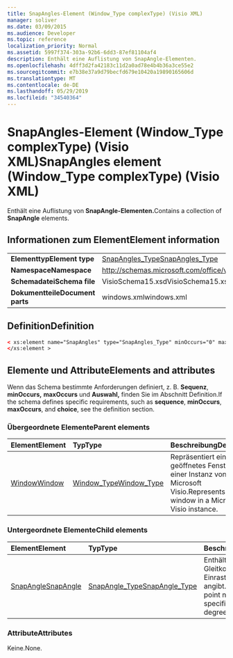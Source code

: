 ```yaml
---
title: SnapAngles-Element (Window_Type complexType) (Visio XML)
manager: soliver
ms.date: 03/09/2015
ms.audience: Developer
ms.topic: reference
localization_priority: Normal
ms.assetid: 5997f374-303a-92b6-6dd3-87ef81104af4
description: Enthält eine Auflistung von SnapAngle-Elementen.
ms.openlocfilehash: 4dff3d2fa42183c11d2a0ad78e4b4b36a3ce55e2
ms.sourcegitcommit: e7b38e37a9d79becfd679e10420a19890165606d
ms.translationtype: MT
ms.contentlocale: de-DE
ms.lasthandoff: 05/29/2019
ms.locfileid: "34540364"
---
```

# <a name="snapangles-element-window_type-complextype-visio-xml"></a><span data-ttu-id="9020b-103">SnapAngles-Element (Window_Type complexType) (Visio XML)</span><span class="sxs-lookup"><span data-stu-id="9020b-103">SnapAngles element (Window_Type complexType) (Visio XML)</span></span>

<span data-ttu-id="9020b-104">Enthält eine Auflistung von **SnapAngle-Elementen.**</span><span class="sxs-lookup"><span data-stu-id="9020b-104">Contains a collection of **SnapAngle** elements.</span></span> 
  
## <a name="element-information"></a><span data-ttu-id="9020b-105">Informationen zum Element</span><span class="sxs-lookup"><span data-stu-id="9020b-105">Element information</span></span>

|||
|:-----|:-----|
|<span data-ttu-id="9020b-106">**Elementtyp**</span><span class="sxs-lookup"><span data-stu-id="9020b-106">**Element type**</span></span> <br/> |[<span data-ttu-id="9020b-107">SnapAngles_Type</span><span class="sxs-lookup"><span data-stu-id="9020b-107">SnapAngles_Type</span></span>](snapangles_type-complextypevisio-xml.md) <br/> |
|<span data-ttu-id="9020b-108">**Namespace**</span><span class="sxs-lookup"><span data-stu-id="9020b-108">**Namespace**</span></span> <br/> |http://schemas.microsoft.com/office/visio/2012/main  <br/> |
|<span data-ttu-id="9020b-109">**Schemadatei**</span><span class="sxs-lookup"><span data-stu-id="9020b-109">**Schema file**</span></span> <br/> |<span data-ttu-id="9020b-110">VisioSchema15.xsd</span><span class="sxs-lookup"><span data-stu-id="9020b-110">VisioSchema15.xsd</span></span>  <br/> |
|<span data-ttu-id="9020b-111">**Dokumentteile**</span><span class="sxs-lookup"><span data-stu-id="9020b-111">**Document parts**</span></span> <br/> |<span data-ttu-id="9020b-112">windows.xml</span><span class="sxs-lookup"><span data-stu-id="9020b-112">windows.xml</span></span>  <br/> |
   
## <a name="definition"></a><span data-ttu-id="9020b-113">Definition</span><span class="sxs-lookup"><span data-stu-id="9020b-113">Definition</span></span>

```XML
< xs:element name="SnapAngles" type="SnapAngles_Type" minOccurs="0" maxOccurs="1" >
</xs:element >
```

## <a name="elements-and-attributes"></a><span data-ttu-id="9020b-114">Elemente und Attribute</span><span class="sxs-lookup"><span data-stu-id="9020b-114">Elements and attributes</span></span>

<span data-ttu-id="9020b-115">Wenn das Schema bestimmte Anforderungen definiert, z. B. **Sequenz**, **minOccurs,** **maxOccurs** und **Auswahl,** finden Sie im Abschnitt Definition.</span><span class="sxs-lookup"><span data-stu-id="9020b-115">If the schema defines specific requirements, such as **sequence**, **minOccurs**, **maxOccurs**, and **choice**, see the definition section.</span></span> 
  
### <a name="parent-elements"></a><span data-ttu-id="9020b-116">Übergeordnete Elemente</span><span class="sxs-lookup"><span data-stu-id="9020b-116">Parent elements</span></span>

|<span data-ttu-id="9020b-117">**Element**</span><span class="sxs-lookup"><span data-stu-id="9020b-117">**Element**</span></span>|<span data-ttu-id="9020b-118">**Typ**</span><span class="sxs-lookup"><span data-stu-id="9020b-118">**Type**</span></span>|<span data-ttu-id="9020b-119">**Beschreibung**</span><span class="sxs-lookup"><span data-stu-id="9020b-119">**Description**</span></span>|
|:-----|:-----|:-----|
|[<span data-ttu-id="9020b-120">Window</span><span class="sxs-lookup"><span data-stu-id="9020b-120">Window</span></span>](window-element-windows_type-complextypevisio-xml.md) <br/> |[<span data-ttu-id="9020b-121">Window_Type</span><span class="sxs-lookup"><span data-stu-id="9020b-121">Window_Type</span></span>](window_type-complextypevisio-xml.md) <br/> |<span data-ttu-id="9020b-122">Repräsentiert ein geöffnetes Fenster in einer Instanz von Microsoft Visio.</span><span class="sxs-lookup"><span data-stu-id="9020b-122">Represents an open window in a Microsoft Visio instance.</span></span>  <br/> |
   
### <a name="child-elements"></a><span data-ttu-id="9020b-123">Untergeordnete Elemente</span><span class="sxs-lookup"><span data-stu-id="9020b-123">Child elements</span></span>

|<span data-ttu-id="9020b-124">**Element**</span><span class="sxs-lookup"><span data-stu-id="9020b-124">**Element**</span></span>|<span data-ttu-id="9020b-125">**Typ**</span><span class="sxs-lookup"><span data-stu-id="9020b-125">**Type**</span></span>|<span data-ttu-id="9020b-126">**Beschreibung**</span><span class="sxs-lookup"><span data-stu-id="9020b-126">**Description**</span></span>|
|:-----|:-----|:-----|
|[<span data-ttu-id="9020b-127">SnapAngle</span><span class="sxs-lookup"><span data-stu-id="9020b-127">SnapAngle</span></span>](snapangle-element-snapangles_type-complextypevisio-xml.md) <br/> |[<span data-ttu-id="9020b-128">SnapAngle_Type</span><span class="sxs-lookup"><span data-stu-id="9020b-128">SnapAngle_Type</span></span>](snapangle_type-complextypevisio-xml.md) <br/> |<span data-ttu-id="9020b-129">Enthält eine Gleitkommazahl, die einen Einrastwinkel in Grad angibt.</span><span class="sxs-lookup"><span data-stu-id="9020b-129">Contains a floating point number that specifies a snap angle in degrees.</span></span>  <br/> |
   
### <a name="attributes"></a><span data-ttu-id="9020b-130">Attribute</span><span class="sxs-lookup"><span data-stu-id="9020b-130">Attributes</span></span>

<span data-ttu-id="9020b-131">Keine.</span><span class="sxs-lookup"><span data-stu-id="9020b-131">None.</span></span>
  

